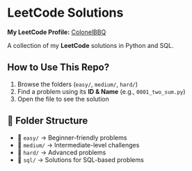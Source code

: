 # LeetCode Solutions

**My LeetCode Profile:** [ColonelBBQ](https://leetcode.com/u/ColonelBBQ/)

A collection of my **LeetCode** solutions in Python and SQL.

## How to Use This Repo?
1. Browse the folders (`easy/`, `medium/`, `hard/`)
2. Find a problem using its **ID & Name** (e.g., `0001_two_sum.py`)
3. Open the file to see the solution

## 📂 Folder Structure
- 📂 `easy/` → Beginner-friendly problems  
- 📂 `medium/` → Intermediate-level challenges  
- 📂 `hard/` → Advanced problems  
- 📂 `sql/` → Solutions for SQL-based problems  
